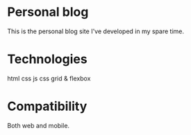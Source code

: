 <h1>Personal blog</h1>
<p>This is the personal blog site I've developed in my spare time.</p>

<h1>Technologies</h1>
<p>html css js css grid & flexbox</p>

<h1>Compatibility</h1>
<p>Both web and mobile.</p>

